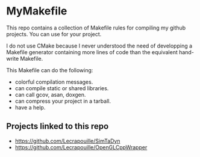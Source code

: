 # MyMakefile

This repo contains a collection of Makefile rules for compiling my github projects. You can use for your project.

I do not use CMake because I never understood the need of developping a Makefile generator containing more lines of code than the equivalent hand-write Makefile.

This Makefile can do the following:
* colorful compilation messages.
* can compile static or shared libraries.
* can call gcov, asan, doxgen.
* can compress your project in a tarball.
* have a help.

## Projects linked to this repo

* https://github.com/Lecrapouille/SimTaDyn
* https://github.com/Lecrapouille/OpenGLCppWrapper
